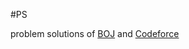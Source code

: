 #PS

problem solutions of [BOJ] and [Codeforce]

[BOJ]:https://www.acmicpc.net/
[Codeforce]:http://codeforces.com/